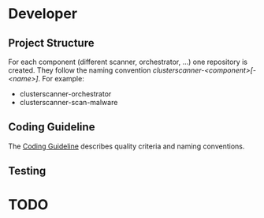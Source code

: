 # Developer
## Project Structure
For each component (different scanner, orchestrator, ...) one repository is created.
They follow the naming convention _clusterscanner-\<component\>[-\<name\>]_.
For example: 
* clusterscanner-orchestrator
* clusterscanner-scan-malware

## Coding Guideline
The [Coding Guideline](coding-guideline.md) describes quality criteria and naming conventions.

## Testing
# TODO